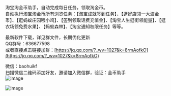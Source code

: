 淘宝淘金币助手，自动完成每日任务，领取淘金币。  
自动执行淘宝淘金币所有浏览任务：【淘宝成就签到任务】、【逛好店领一大波金币】、【逛蚂蚁庄园喂小鸡】、【签到领取话费充值金】、【淘宝人生逛街领能量】、【逛农场领免费水果】、【蚂蚁森林】、【淘宝通知权限任务】等等。  
  
最新软件下载，详见群文件，长期优化更新  
QQ群号：636677598  
或者直接点击链接加群：[https://jq.qq.com/?_wv=1027&k=8rmAofkO](https://jq.qq.com/?_wv=1027&k=8rmAofkO)  
  
微信：baohuikf  
扫描微信二维码添加好友，邀请加入微信群，验证：金币助手  
![image](https://github.com/yunyunv/qianggou/blob/main/weixin.jpg)  
   
   
![image](https://github.com/yunyunv/taojinbi/blob/main/%E6%88%AA%E5%9B%BE.png)  
